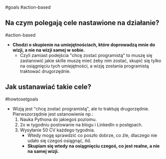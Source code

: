 #goals #action-based 
## Na czym polegają cele nastawione na działanie?
#action-based 
- **Chodzi o skupienie na umiejętnościach, które doprowadzą mnie do wizji, a nie na wizji samej w sobie.**
	- Czyli zamiast podejścia "chcę zostać programistą" to muszę się zastanowić jakie skille muszę mieć żeby nim zostać, skupić się tylko na osiągnięciu tych umiejętności, a wizję zostania programistą traktować drugorzędnie.

## Jak ustanawiać takie cele?
#howtosetgoals
- Wizją jest "chcę zostać programistą", ale to traktuję drugorzędnie. Pierwszorzędnie jest ustanowienie np.:
	1. Nauka Pythona do jakiegoś poziomu.
	2. 2x w tygodniu postowanie na blogu i LinkedIn o postępach.
	3. Wysyłanie 50 CV każdego tygodnia.
		- Wtedy mogę sprawdzić co poszło dobrze, co źle, dlaczego nie udało się czegoś osiągnąć, itd.
		- **Skupiam się wtedy na osiągnięciu czegoś, co jest realne, a nie na samej wizji.**
